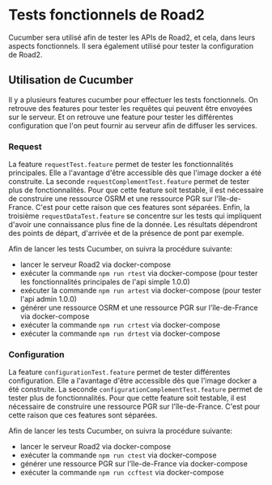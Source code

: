 # Tests fonctionnels de Road2

Cucumber sera utilisé afin de tester les APIs de Road2, et cela, dans leurs aspects fonctionnels. Il sera également utilisé pour tester la configuration de Road2. 

## Utilisation de Cucumber 

Il y a plusieurs features cucumber pour effectuer les tests fonctionnels. On retrouve des features pour tester les requêtes qui peuvent être envoyées sur le serveur. Et on retrouve une feature pour tester les différentes configuration que l'on peut fournir au serveur afin de diffuser les services. 

### Request 

La feature `requestTest.feature` permet de tester les fonctionnalités principales. Elle a l'avantage d'être accessible dès que l'image docker a été construite. La seconde `requestComplementTest.feature` permet de tester plus de fonctionnalités. Pour que cette feature soit testable, il est nécessaire de construire une ressource OSRM et une ressource PGR sur l'île-de-France. C'est pour cette raison que ces features sont séparées. 
Enfin, la troisième `requestDataTest.feature` se concentre sur les tests qui impliquent d'avoir une connaissance plus fine de la donnée. Les résultats dépendront des points de départ, d'arrivée et de la présence de pont par exemple. 

Afin de lancer les tests Cucumber, on suivra la procédure suivante:
- lancer le serveur Road2 via docker-compose 
- exécuter la commande `npm run rtest` via docker-compose (pour tester les fonctionnalités principales de l'api simple 1.0.0)
- exécuter la commande `npm run artest` via docker-compose (pour tester l'api admin 1.0.0)
- générer une ressource OSRM et une ressource PGR sur l'île-de-France via docker-compose 
- exécuter la commande `npm run crtest` via docker-compose 
- exécuter la commande `npm run drtest` via docker-compose

### Configuration 

La feature `configurationTest.feature` permet de tester différentes configuration. Elle a l'avantage d'être accessible dès que l'image docker a été construite. La seconde `configurationComplementTest.feature` permet de tester plus de fonctionnalités. Pour que cette feature soit testable, il est nécessaire de construire une ressource PGR sur l'île-de-France. C'est pour cette raison que ces features sont séparées. 

Afin de lancer les tests Cucumber, on suivra la procédure suivante:
- lancer le serveur Road2 via docker-compose 
- exécuter la commande `npm run ctest` via docker-compose
- générer une ressource PGR sur l'île-de-France via docker-compose 
- exécuter la commande `npm run ccftest` via docker-compose






